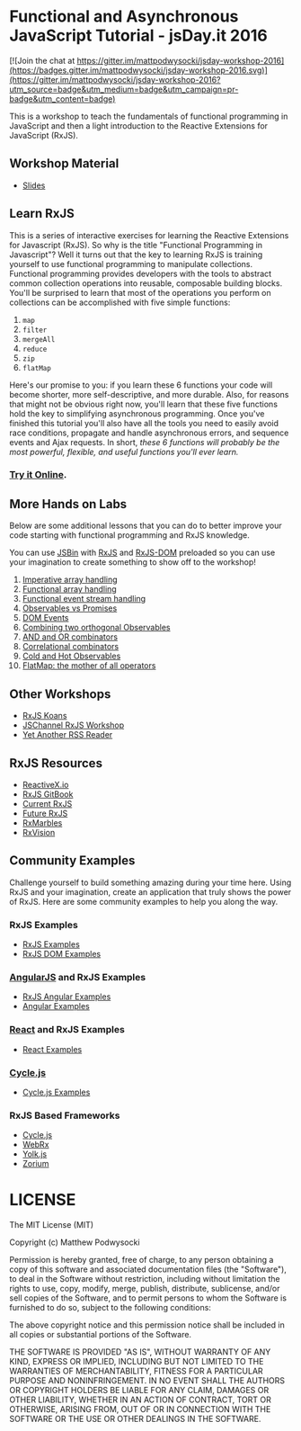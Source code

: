 # Functional and Asynchronous JavaScript Tutorial - jsDay.it 2016

[![Join the chat at https://gitter.im/mattpodwysocki/jsday-workshop-2016](https://badges.gitter.im/mattpodwysocki/jsday-workshop-2016.svg)](https://gitter.im/mattpodwysocki/jsday-workshop-2016?utm_source=badge&utm_medium=badge&utm_campaign=pr-badge&utm_content=badge)

This is a workshop to teach the fundamentals of functional programming in JavaScript and then a light introduction to the Reactive Extensions for JavaScript (RxJS).

## Workshop Material
- [Slides](jsday-workshop-2016.pdf)

## Learn RxJS

This is a series of interactive exercises for learning the Reactive Extensions for Javascript (RxJS). So why is the title "Functional Programming in Javascript"? Well it turns out that the key to learning RxJS is training yourself to use functional programming to manipulate collections. Functional programming provides developers with the tools to abstract common collection operations into reusable, composable building blocks. You'll be surprised to learn that most of the operations you perform on collections can be accomplished with five simple functions:

1. `map`
2. `filter`
3. `mergeAll`
4. `reduce`
5. `zip`
6. `flatMap`

Here's our promise to you: if you learn these 6 functions your code will become shorter, more self-descriptive, and more durable. Also, for reasons that might not be obvious right now, you'll learn that these five functions hold the key to simplifying asynchronous programming. Once you've finished this tutorial you'll also have all the tools you need to easily avoid race conditions, propagate and handle asynchronous errors, and sequence events and Ajax requests. In short, *these 6 functions will probably be the most powerful, flexible, and useful functions you'll ever learn.*

### [Try it Online](http://reactivex.io/learnrx/).

## More Hands on Labs

Below are some additional lessons that you can do to better improve your code starting with functional programming and RxJS knowledge.

You can use [JSBin](http://jsbin.com/yudopusiji/1/edit?html,js,output) with [RxJS](https://github.com/Reactive-Extensions/RxJS) and [RxJS-DOM](https://github.com/Reactive-Extensions/RxJS-DOM) preloaded so you can use your imagination to create something to show off to the workshop!

1. [Imperative array handling](lessons/01/readme.md)
2. [Functional array handling](lessons/02/readme.md)
3. [Functional event stream handling](lessons/03/readme.md)
4. [Observables vs Promises](lessons/04/readme.md)
5. [DOM Events](lessons/05/readme.md)
6. [Combining two orthogonal Observables](lessons/06/readme.md)
7. [AND and OR combinators](lessons/07/readme.md)
8. [Correlational combinators](lessons/08/readme.md)
9. [Cold and Hot Observables](lessons/08/readme.md)
10. [FlatMap: the mother of all operators](lessons/10/readme.md)

## Other Workshops

- [RxJS Koans](https://github.com/mattpodwysocki/RxJS-Koans)
- [JSChannel RxJS Workshop](https://github.com/channikhabra/rxjs-workshop-nov-2015)
- [Yet Another RSS Reader](https://github.com/channikhabra/yarr)

## RxJS Resources ##

- [ReactiveX.io](http://reactivex.io/)
- [RxJS GitBook](http://xgrommx.github.io/rx-book/)
- [Current RxJS](https://github.com/Reactive-Extensions/RxJS)
- [Future RxJS](https://github.com/ReactiveX/RxJS)
- [RxMarbles](http://rxmarbles.com/)
- [RxVision](http://jaredforsyth.com/rxvision/)

## Community Examples

Challenge yourself to build something amazing during your time here. Using RxJS and your imagination, create an application that truly shows the power of RxJS.  Here are some community examples to help you along the way.

### RxJS Examples ###
- [RxJS Examples](https://github.com/Reactive-Extensions/RxJS/tree/master/examples)
- [RxJS DOM Examples](https://github.com/Reactive-Extensions/RxJS-DOM/tree/master/examples)

### [AngularJS](http://angularjs.org) and RxJS Examples
- [RxJS Angular Examples](https://github.com/Reactive-Extensions/rx.angular.js/tree/master/examples)
- [Angular Examples](https://github.com/xgrommx/rx-book/blob/master/content/resources/reactive_libraries/rx.md#angular)

### [React](http://react.facebook.com) and RxJS Examples
- [React Examples](https://github.com/xgrommx/rx-book/blob/master/content/resources/reactive_libraries/rx.md#react)

### [Cycle.js](http://cycle.js.org)
- [Cycle.js Examples](https://github.com/xgrommx/rx-book/blob/master/content/resources/reactive_libraries/rx.md#cycle)

### RxJS Based Frameworks
- [Cycle.js](http://cycle.js.org/)
- [WebRx](http://webrxjs.org/)
- [Yolk.js](https://github.com/yolkjs/yolk)
- [Zorium](https://zorium.org/)

# LICENSE

The MIT License (MIT)

Copyright (c) Matthew Podwysocki

Permission is hereby granted, free of charge, to any person obtaining a copy
of this software and associated documentation files (the "Software"), to deal
in the Software without restriction, including without limitation the rights
to use, copy, modify, merge, publish, distribute, sublicense, and/or sell
copies of the Software, and to permit persons to whom the Software is
furnished to do so, subject to the following conditions:

The above copyright notice and this permission notice shall be included in all
copies or substantial portions of the Software.

THE SOFTWARE IS PROVIDED "AS IS", WITHOUT WARRANTY OF ANY KIND, EXPRESS OR
IMPLIED, INCLUDING BUT NOT LIMITED TO THE WARRANTIES OF MERCHANTABILITY,
FITNESS FOR A PARTICULAR PURPOSE AND NONINFRINGEMENT. IN NO EVENT SHALL THE
AUTHORS OR COPYRIGHT HOLDERS BE LIABLE FOR ANY CLAIM, DAMAGES OR OTHER
LIABILITY, WHETHER IN AN ACTION OF CONTRACT, TORT OR OTHERWISE, ARISING FROM,
OUT OF OR IN CONNECTION WITH THE SOFTWARE OR THE USE OR OTHER DEALINGS IN THE
SOFTWARE.
